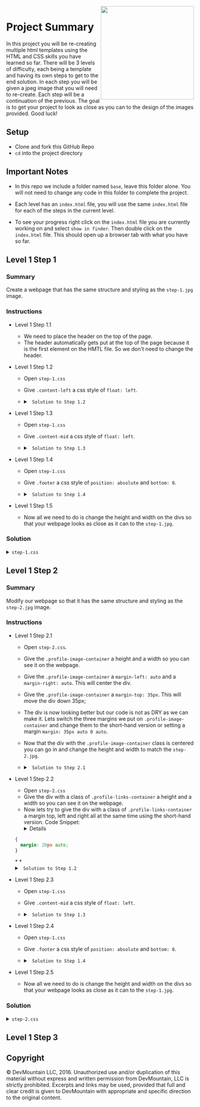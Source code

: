 <!-- # HTML-CSS-Practice-Problems

<img src="https://devmounta.in/img/logowhiteblue.png" width="250" align="right">


##Objective

Understand HTML & CSS

##Directions

* Fork this repo then clone your fork onto your local machine.
* Each level is broken up into three steps. Each step contains an image and a css file.
* The objective is to have a finished product that looks as close to the design as possible.
* Inside the index.html file you  will see the different practice problems. For example Step-1.1 would be step 1 question 1.
* Start with level 1 step 1 question 1 and work your way through the problems
* Your first step should be connecting your CSS files to the index.html
* In every level we have included the possible solution folder please only look at this as a last resort or if you are finished with all the steps and want to see how your solution compares -->

<img src="https://devmounta.in/img/logowhiteblue.png" width="250" align="right">

# Project Summary

In this project you will be re-creating multiple html templates using the HTML and CSS skills you have learned so far. There will be 3 levels of difficulty, each being a template and having its own steps to get to the end solution. In each step you will be given a jpeg image that you will need to re-create. Each step will be a continuation of the previous. The goal is to get your project to look as close as you can to the design of the images provided. Good luck!

## Setup

* Clone and fork this GitHub Repo
* `cd` into the project directory

## Important Notes

* In this repo we include a folder named `base`, leave this folder alone. You will not need to change any code in this folder to complete the project.

* Each level has an `index.html` file, you will use the same `index.html` file for each of the steps in the current level.

* To see your progress right click on the `index.html` file you are currently working on and select `show in finder`. Then double click on the `index.html` file. This should open up a browser tab with what you have so far.

## Level 1 Step 1

### Summary

Create a webpage that has the same structure and styling as the `step-1.jpg` image.

### Instructions

* Level 1 Step 1.1
  * We need to place the header on the top of the page.
  * The header automatically gets put at the top of the page because it is the first element on the HMTL file. So we don't need to change the header.

* Level 1 Step 1.2
  * Open `step-1.css`
  * Give `.content-left` a css style of `float: left`.
  * <details>

    <summary> <code> Solution to Step 1.2 </code> </summary>

    ```css
    .content-left{
      width: 33.3%;
      <!-- this height is a placeholder. You will need to make some adjustments to get this container to look like the design -->
      height: 100px;
      background: #565555;
      float: left;
    }
    ```

    </details>


* Level 1 Step 1.3
  * Open `step-1.css`
  * Give `.content-mid` a css style of `float: left`.
  * <details>

    <summary> <code> Solution to Step 1.3 </code> </summary>

    ```css
    .content-mid {
        width: 66.3%;
        <!-- this height is a placeholder. You will need to make some adjustment to get this container to look like the design -->
        height: 100px;
        background: #B0B0B0;
        float: left;
    }
    ```

    </details>


* Level 1 Step 1.4
  * Open `step-1.css`
  * Give `.footer` a css style of `position: absolute` and `bottom: 0`.
  * <details>

    <summary> <code> Solution to Step 1.4 </code> </summary>

    ```css
    .footer {
        width: 100%;
        height: 100px;
        background: #3A3A3A;
        position: absolute;
        bottom: 0;
    }
    ```

    </details>

* Level 1 Step 1.5
  * Now all we need to do is change the height and width on the divs so that your webpage looks as close as it can to the `step-1.jpg`.

### Solution

<details>

<summary> <code>step-1.css</code> </summary>

```css
.header {
    width: 100%;
    height: 100px;
    background: #D8D8D8;

}

.content-left {
    width: 33.3%;
    height: 76vh;
    padding-top: 35px;
    float: left;
    background: #565555;
}

.content-mid {
    width: 66.66%;
    height: 76vh;
    float: left;
    background: #B0B0B0;

}

.footer {
    width: 100%;
    height: 100px;
    background: #3A3A3A;
    position: absolute;
    bottom: 0;
}
```

</details>

## Level 1 Step 2

### Summary

Modify our webpage so that it has the same structure and styling as the `step-2.jpg` image.

### Instructions

* Level 1 Step 2.1
  * Open `step-2.css`.
  * Give the `.profile-image-container` a height and a width so you can see it on the webpage.
  * Give the `.profile-image-container` a `margin-left: auto` and a `margin-right: auto`. This will center the div.
  * Give the `.profile-image-container` a `margin-top: 35px`. This will move the div down 35px;
  * The div is now looking better but our code is not as DRY as we can make it. Lets switch the three margins we put on `.profile-image-container` and change them to the short-hand version or setting a margin `margin: 35px auto 0 auto`.
  * Now that the div with the `.profile-image-container` class is centered you can go in and change the height and width to match the `step-2.jpg`.
  * <details>

    <summary> <code> Solution to Step 2.1 </code> </summary>

    ```css
    .profile-image-container {
      width: 80%;
      height: 180px;
      margin: 35px auto 0 auto;
      background: #96F0F2;
    }
    ```

    </details>

* Level 1 Step 2.2
  * Open `step-2.css`
  * Give the div with a class of `.profile-links-container` a height and a width so you can see it on the webpage.
  * Now lets try to give the div with a class of `.profile-links-container` a margin top, left and right all at the same time using the short-hand version.
  Code Snippet: <details>

  <summary> <code></code> </summary>

  ```css
  {
    margin: 20px auto;
  }
  ```

  </details>
  *
  * <details>

    <summary> <code> Solution to Step 1.2 </code> </summary>

    ```css
    .content-left{
      width: 33.3%;
      <!-- this height is a placeholder. You will need to make some adjustments to get this container to look like the design -->
      height: 100px;
      background: #565555;
      float: left;
    }
    ```

    </details>


* Level 1 Step 2.3
  * Open `step-1.css`
  * Give `.content-mid` a css style of `float: left`.
  * <details>

    <summary> <code> Solution to Step 1.3 </code> </summary>

    ```css
    .content-mid {
        width: 66.3%;
        <!-- this height is a placeholder. You will need to make some adjustment to get this container to look like the design -->
        height: 100px;
        background: #B0B0B0;
        float: left;
    }
    ```

    </details>


* Level 1 Step 2.4
  * Open `step-1.css`
  * Give `.footer` a css style of `position: absolute` and `bottom: 0`.
  * <details>

    <summary> <code> Solution to Step 1.4 </code> </summary>

    ```css
    .footer {
        width: 100%;
        height: 100px;
        background: #3A3A3A;
        position: absolute;
        bottom: 0;
    }
    ```

    </details>

* Level 1 Step 2.5
  * Now all we need to do is change the height and width on the divs so that your webpage looks as close as it can to the `step-1.jpg`.

### Solution

<details>

<summary> <code>step-2.css</code> </summary>

```css
.logo-container {
    width: 26%;
    height: 60px;
    float: left;
    margin-left: 30px;
    margin-top: 20px;
    background: #4F4949;
}

.menu-container {
    width: 60px;
    height: 60px;
    float: right;
    margin-right: 10px;
    margin-top: 20px;
    background: #4F4949;
}

.profile-image-container {
    width: 80%;
    height: 180px;
    margin: auto;
    background: #96F0F2;
}

.profile-links-container {
    width: 80%;
    height: 300px;
    margin: 20px auto;
    background: #12F3F7;
}
```

</details>

## Level 1 Step 3



## Copyright

© DevMountain LLC, 2016. Unauthorized use and/or duplication of this material without express and written permission from DevMountain, LLC is strictly prohibited. Excerpts and links may be used, provided that full and clear credit is given to DevMountain with appropriate and specific direction to the original content.
